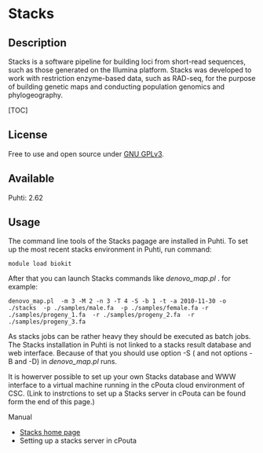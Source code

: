# Stacks
## Description

Stacks is a software pipeline for building loci from short-read sequences, such as those generated on the 
Illumina platform. Stacks was developed to work with restriction enzyme-based data, such as RAD-seq, for 
the purpose of building genetic maps and conducting population genomics and phylogeography.

[TOC]

## License

Free to use and open source under [GNU GPLv3](https://www.gnu.org/licenses/gpl-3.0.html).

## Available
Puhti: 2.62

## Usage

The command line tools of the Stacks pagage are installed in Puhti. To set up the most recent stacks environment in Puhti, 
run command:
```text
module load biokit
```

After that you can launch Stacks commands like _denovo_map.pl_ . for example:
```text
denovo_map.pl  -m 3 -M 2 -n 3 -T 4 -S -b 1 -t -a 2010-11-30 -o ./stacks  -p ./samples/male.fa  -p ./samples/female.fa -r ./samples/progeny_1.fa  -r ./samples/progeny_2.fa  -r ./samples/progeny_3.fa
```
As stacks jobs can be rather heavy they should be executed as batch jobs.  The Stacks installation in Puhti is not linked to 
a stacks result database and web interface. Because of that you should use option -S ( and not options -B and -D) in 
_denovo_map.pl_ runs.

It is howerver possible to set up your own Stacks database and WWW interface to a virtual machine running in the 
cPouta cloud environment of CSC. (Link to instrctions to set up a Stacks server in cPouta can be found form the end of this page.)



Manual

*   [Stacks home page](http://catchenlab.life.illinois.edu/stacks/)
*   Setting up a stacks server in cPouta
